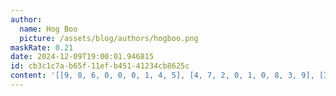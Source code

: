 ```yaml
---
author:
  name: Hog Boo
  picture: /assets/blog/authors/hogboo.png
maskRate: 0.21
date: 2024-12-09T19:00:01.946815
id: cb3c1c7a-b65f-11ef-b451-41234cb8625c
content: '[[9, 8, 6, 0, 0, 0, 1, 4, 5], [4, 7, 2, 0, 1, 0, 8, 3, 9], [3, 1, 5, 8, 4, 0, 6, 7, 2], [7, 0, 0, 9, 6, 1, 2, 5, 3], [6, 3, 9, 7, 5, 2, 4, 1, 0], [5, 2, 1, 3, 8, 4, 9, 6, 7], [2, 0, 4, 1, 0, 7, 3, 0, 6], [1, 6, 0, 5, 2, 8, 7, 9, 4], [8, 9, 7, 0, 0, 0, 5, 0, 1]]'
---
```

